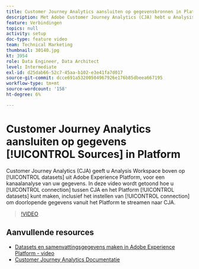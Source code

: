 ```yaml
---
title: Customer Journey Analytics aansluiten op gegevensbronnen in Platform
description: Met Adobe Customer Journey Analytics (CJA) hebt u Analysis Workspace boven op gegevenssets uit Adobe Experience Platform, zodat u uw gegevens via verschillende kanalen kunt analyseren. In deze video wordt uitgelegd hoe u verbinding kunt maken tussen CJA en de gegevenssets van het Platform, inclusief het instellen van de verbinding om doorlopende gegevens vanuit het Platform te streamen naar CJA.
feature: Verbindingen
topics: null
activity: setup
doc-type: feature video
team: Technical Marketing
thumbnail: 30140.jpg
kt: 3954
role: Data Engineer, Data Architect
level: Intermediate
exl-id: d25dab66-52c7-45aa-b102-e3e41fa7d017
source-git-commit: dcce691a53200504967926e176b85dbeea667195
workflow-type: tm+mt
source-wordcount: '158'
ht-degree: 6%

---
```


# Customer Journey Analytics aansluiten op gegevens [!UICONTROL Sources] in Platform

Customer Journey Analytics (CJA) geeft u Analysis Workspace boven op [!UICONTROL datasets] uit Adobe Experience Platform, voor een kanaalanalyse van uw gegevens. In deze video wordt getoond hoe u [!UICONTROL connection] tussen CJA en het Platform [!UICONTROL datasets] kunt maken, inclusief het instellen van [!UICONTROL connection] om doorlopende gegevens vanuit het Platform te streamen naar CJA.

>[!VIDEO](https://video.tv.adobe.com/v/30140/?quality=12&enable10seconds=on&speedcontrol=on)

## Aanvullende resources

* [Datasets en samenvattingsgegevens maken in Adobe Experience Platform - video](https://docs.adobe.com/content/help/en/platform-learn/tutorials/data-ingestion/create-datasets-and-ingest-data.html)
* [Customer Journey Analytics Documentatie](https://docs.adobe.com/content/help/en/analytics-platform/using/cja-landing.html)
